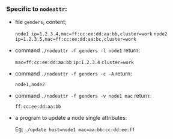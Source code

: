 ### Specific to `nodeattr`:
- file `genders`, content;

    `node1 ip=1.2.3.4,mac=ff:cc:ee:dd:aa:bb,cluster=work`
    `node2 ip=1.2.3.5,mac=ff:cc:ee:dd:aa:bc,cluster=work`

- command `./nodeattr -f genders -l node1` return:

    `mac=ff:cc:ee:dd:aa:bb`
    `ip:1.2.3.4`
    `cluster=work`

- command `./nodeattr -f genders -c -A` return:

    `node1,node2`

- command `./nodeattr -f genders -v node1 mac` return:

    `ff:cc:ee:dd:aa:bb`

- a program to update a node single attributes:
    
    Eg: `./update host=node1 mac=aa:bb:cc:dd:ee:ff`